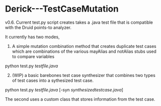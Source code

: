 # Derick---TestCaseMutation

v0.6.
Current test.py script creates takes a .java test file that is compatible with the Druid points-to analyzer.

It currently has two modes, 

1) A simple mutation combination method that creates duplicate test cases which are combinations of the various mayAlias and notAlias stubs used to compare variables

python test.py *testfile.java*

2) (WIP) a basic barebones test case synthesizer that combines two types of test cases into a sythesized test case.

python test.py *testfile.java* [-syn *synthesizedtestcase.java*]

The second uses a custom class that stores information from the test case.
